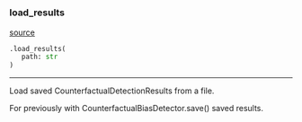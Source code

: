 #


### load_results
[source](https://github.com/biaslyze-dev/biaslyze/blob/main/biaslyze/utils.py/#L5)
```python
.load_results(
   path: str
)
```

---
Load saved CounterfactualDetectionResults from a file.

For previously with CounterfactualBiasDetector.save() saved results.
